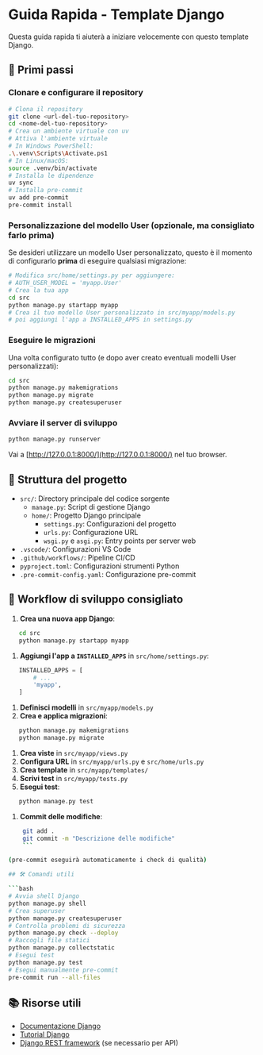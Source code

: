 # Guida Rapida - Template Django

Questa guida rapida ti aiuterà a iniziare velocemente con questo template Django.

## 🚀 Primi passi

### Clonare e configurare il repository

```bash
# Clona il repository
git clone <url-del-tuo-repository>
cd <nome-del-tuo-repository>
# Crea un ambiente virtuale con uv
# Attiva l'ambiente virtuale
# In Windows PowerShell:
.\.venv\Scripts\Activate.ps1
# In Linux/macOS:
source .venv/bin/activate
# Installa le dipendenze
uv sync
# Installa pre-commit
uv add pre-commit
pre-commit install
```

### Personalizzazione del modello User (opzionale, ma consigliato farlo prima)

Se desideri utilizzare un modello User personalizzato, questo è il momento di configurarlo **prima** di eseguire
qualsiasi migrazione:

```bash
# Modifica src/home/settings.py per aggiungere:
# AUTH_USER_MODEL = 'myapp.User'
# Crea la tua app
cd src
python manage.py startapp myapp
# Crea il tuo modello User personalizzato in src/myapp/models.py
# poi aggiungi l'app a INSTALLED_APPS in settings.py
```

### Eseguire le migrazioni

Una volta configurato tutto (e dopo aver creato eventuali modelli User personalizzati):

```bash
cd src
python manage.py makemigrations
python manage.py migrate
python manage.py createsuperuser
```

### Avviare il server di sviluppo

```bash
python manage.py runserver
```

Vai a [http://127.0.0.1:8000/](http://127.0.0.1:8000/) nel tuo browser.

## 📁 Struttura del progetto

- `src/`: Directory principale del codice sorgente
  - `manage.py`: Script di gestione Django
  - `home/`: Progetto Django principale
    - `settings.py`: Configurazioni del progetto
    - `urls.py`: Configurazione URL
    - `wsgi.py` e `asgi.py`: Entry points per server web
- `.vscode/`: Configurazioni VS Code
- `.github/workflows/`: Pipeline CI/CD
- `pyproject.toml`: Configurazioni strumenti Python
- `.pre-commit-config.yaml`: Configurazione pre-commit

## 🔄 Workflow di sviluppo consigliato

1. **Crea una nuova app Django**:

```bash
   cd src
   python manage.py startapp myapp
```

1. **Aggiungi l'app a `INSTALLED_APPS`** in `src/home/settings.py`:

```python
   INSTALLED_APPS = [
       # ...
       'myapp',
   ]
```

1. **Definisci modelli** in `src/myapp/models.py`
2. **Crea e applica migrazioni**:

```bash
   python manage.py makemigrations
   python manage.py migrate
```

1. **Crea viste** in `src/myapp/views.py`
2. **Configura URL** in `src/myapp/urls.py` e `src/home/urls.py`
3. **Crea template** in `src/myapp/templates/`
4. **Scrivi test** in `src/myapp/tests.py`
5. **Esegui test**:

```bash
   python manage.py test
```

1. **Commit delle modifiche**:

````bash
    git add .
    git commit -m "Descrizione delle modifiche"
    ```

(pre-commit eseguirà automaticamente i check di qualità)

## 🛠️ Comandi utili

```bash
# Avvia shell Django
python manage.py shell
# Crea superuser
python manage.py createsuperuser
# Controlla problemi di sicurezza
python manage.py check --deploy
# Raccogli file statici
python manage.py collectstatic
# Esegui test
python manage.py test
# Esegui manualmente pre-commit
pre-commit run --all-files
````

## 📚 Risorse utili

- [Documentazione Django](https://docs.djangoproject.com/)
- [Tutorial Django](https://docs.djangoproject.com/en/5.2/intro/tutorial01/)
- [Django REST framework](https://www.django-rest-framework.org/) (se necessario per API)
